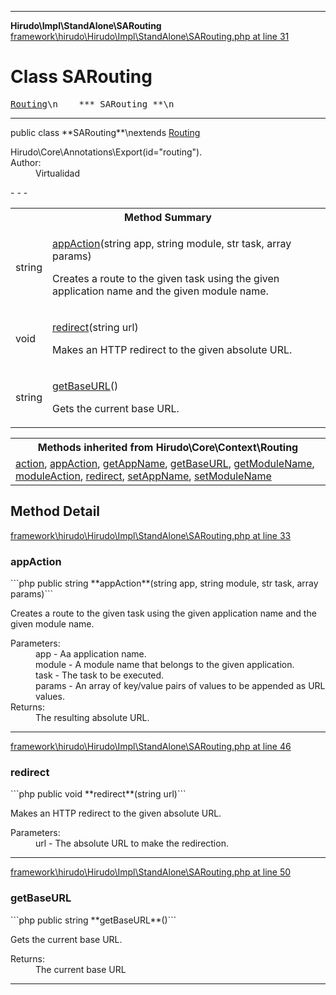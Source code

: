 - - -

**Hirudo\Impl\StandAlone\SARouting**
<a href="https://github.com/JeyDotC/Hirudo-docs/blob/master/source/framework/hirudo/Hirudo/Impl/StandAlone/SARouting.php.md#line31" class="location">framework\hirudo\Hirudo\Impl\StandAlone\SARouting.php at line 31</a>

# Class SARouting #

<pre class="tree"><a href="https://github.com/JeyDotC/Hirudo-docs/blob/master/hirudo/core/context/routing.html">Routing</a>\n    *** SARouting **\n</pre>

- - -

<p class="signature">public  class **SARouting**\nextends <a href="https://github.com/JeyDotC/Hirudo-docs/blob/master/hirudo/core/context/routing.html">Routing</a>

</p>

<div class="comment" id="overview_description"><p></p></div>

<dl>
<dt>Hirudo\Core\Annotations\Export(id="routing").</dt>
<dt>Author:</dt>
<dd>Virtualidad</dd>
</dl>
- - -

<table id="summary_method">
<tr><th colspan="2">Method Summary</th></tr>
<tr>
<td class="type"> string</td>
<td class="description"><p class="name"><a href="#appAction()">appAction</a>(string app, string module, str task, array params)</p><p class="description">Creates a route to the given task using the given application name
and the given module name.</p></td>
</tr>
<tr>
<td class="type"> void</td>
<td class="description"><p class="name"><a href="#redirect()">redirect</a>(string url)</p><p class="description">Makes an HTTP redirect to the given absolute URL.</p></td>
</tr>
<tr>
<td class="type"> string</td>
<td class="description"><p class="name"><a href="#getBaseURL()">getBaseURL</a>()</p><p class="description">Gets the current base URL.</p></td>
</tr>
</table>

<table class="inherit">
<tr><th colspan="2">Methods inherited from Hirudo\Core\Context\Routing</th></tr>
<tr><td><a href="https://github.com/JeyDotC/Hirudo-docs/blob/master/hirudo/core/context/routing.html#action()">action</a>, <a href="https://github.com/JeyDotC/Hirudo-docs/blob/master/hirudo/core/context/routing.html#appAction()">appAction</a>, <a href="https://github.com/JeyDotC/Hirudo-docs/blob/master/hirudo/core/context/routing.html#getAppName()">getAppName</a>, <a href="https://github.com/JeyDotC/Hirudo-docs/blob/master/hirudo/core/context/routing.html#getBaseURL()">getBaseURL</a>, <a href="https://github.com/JeyDotC/Hirudo-docs/blob/master/hirudo/core/context/routing.html#getModuleName()">getModuleName</a>, <a href="https://github.com/JeyDotC/Hirudo-docs/blob/master/hirudo/core/context/routing.html#moduleAction()">moduleAction</a>, <a href="https://github.com/JeyDotC/Hirudo-docs/blob/master/hirudo/core/context/routing.html#redirect()">redirect</a>, <a href="https://github.com/JeyDotC/Hirudo-docs/blob/master/hirudo/core/context/routing.html#setAppName()">setAppName</a>, <a href="https://github.com/JeyDotC/Hirudo-docs/blob/master/hirudo/core/context/routing.html#setModuleName()">setModuleName</a></td></tr></table>

<h2 id="detail_method">Method Detail</h2>
<a href="https://github.com/JeyDotC/Hirudo-docs/blob/master/source/framework/hirudo/Hirudo/Impl/StandAlone/SARouting.php.md#line33" class="location">framework\hirudo\Hirudo\Impl\StandAlone\SARouting.php at line 33</a>

<h3 id="appAction()">appAction</h3>
```php
public  string **appAction**(string app, string module, str task, array params)```
<div class="details">
<p>Creates a route to the given task using the given application name
and the given module name.</p><dl>
<dt>Parameters:</dt>
<dd>app - Aa application name.</dd>
<dd>module - A module name that belongs to the given application.</dd>
<dd>task - The task to be executed.</dd>
<dd>params - An array of key/value pairs of values to be appended as URL values.</dd>
<dt>Returns:</dt>
<dd>The resulting absolute URL.</dd>
</dl>
</div>

- - -

<a href="https://github.com/JeyDotC/Hirudo-docs/blob/master/source/framework/hirudo/Hirudo/Impl/StandAlone/SARouting.php.md#line46" class="location">framework\hirudo\Hirudo\Impl\StandAlone\SARouting.php at line 46</a>

<h3 id="redirect()">redirect</h3>
```php
public  void **redirect**(string url)```
<div class="details">
<p>Makes an HTTP redirect to the given absolute URL.</p><dl>
<dt>Parameters:</dt>
<dd>url - The absolute URL to make the redirection.</dd>
</dl>
</div>

- - -

<a href="https://github.com/JeyDotC/Hirudo-docs/blob/master/source/framework/hirudo/Hirudo/Impl/StandAlone/SARouting.php.md#line50" class="location">framework\hirudo\Hirudo\Impl\StandAlone\SARouting.php at line 50</a>

<h3 id="getBaseURL()">getBaseURL</h3>
```php
public  string **getBaseURL**()```
<div class="details">
<p>Gets the current base URL.</p><dl>
<dt>Returns:</dt>
<dd>The current base URL</dd>
</dl>
</div>

- - -

